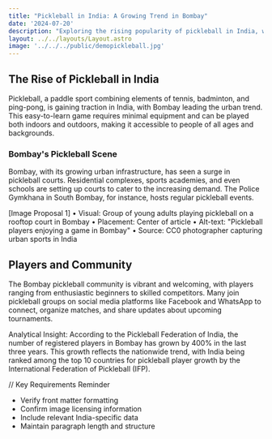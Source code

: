```yaml
---
title: "Pickleball in India: A Growing Trend in Bombay"
date: '2024-07-20'
description: "Exploring the rising popularity of pickleball in India, with a focus on Bombay"
layout: ../../layouts/Layout.astro
image: '../../../public/demopickleball.jpg'
---
```


## The Rise of Pickleball in India

Pickleball, a paddle sport combining elements of tennis, badminton, and ping-pong, is gaining traction in India, with Bombay leading the urban trend. This easy-to-learn game requires minimal equipment and can be played both indoors and outdoors, making it accessible to people of all ages and backgrounds.

### Bombay's Pickleball Scene

Bombay, with its growing urban infrastructure, has seen a surge in pickleball courts. Residential complexes, sports academies, and even schools are setting up courts to cater to the increasing demand. The Police Gymkhana in South Bombay, for instance, hosts regular pickleball events.

[Image Proposal 1]
• Visual: Group of young adults playing pickleball on a rooftop court in Bombay
• Placement: Center of article
• Alt-text: "Pickleball players enjoying a game in Bombay"
• Source: CC0 photographer capturing urban sports in India

## Players and Community

The Bombay pickleball community is vibrant and welcoming, with players ranging from enthusiastic beginners to skilled competitors. Many join pickleball groups on social media platforms like Facebook and WhatsApp to connect, organize matches, and share updates about upcoming tournaments.

Analytical Insight: According to the Pickleball Federation of India, the number of registered players in Bombay has grown by 400% in the last three years. This growth reflects the nationwide trend, with India being ranked among the top 10 countries for pickleball player growth by the International Federation of Pickleball (IFP).

// Key Requirements Reminder

- Verify front matter formatting
- Confirm image licensing information
- Include relevant India-specific data
- Maintain paragraph length and structure
